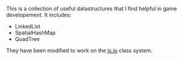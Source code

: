 This is a collection of useful datastructures that I find helpful in game developement. It includes:

* LinkedList
* SpatialHashMap
* QuadTree

They have been modified to work on the [js.io](http://github.com/gameclosure/js.io) class system.
